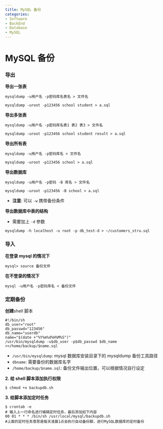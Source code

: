 ```yaml
---
title: MySQL 备份
categories:
- Software
- BackEnd
- Database
- MySQL
---
```

# MySQL 备份

### 导出

**导出一张表**

```mysql
mysqldump -u用户名 -p密码库名表名 > 文件名

mysqldump -uroot -p123456 school student > a.sql
```

**导出多张表**

```mysql
mysqldump -u用户名 -p密码库名表1 表2 表3 > 文件名

mysqldump -uroot -p123456 school student result > a.sql
```

**导出所有表**

```mysql
mysqldump -u用户名 -p密码库名 > 文件名

mysqldump -uroot -p123456 school > a.sql
```

**导出数据库**

```mysql
mysqldump -u用户名 -p密码 -B 库名 > 文件名

mysqldump -uroot -p123456 -B school > a.sql
```

- **注意**: 可以 `-w` 携带备份条件

**导出数据库中表的结构**

- 需要加上 `-d` 参数

```shell
mysqldump -h localhost -u root -p db_test-d > ~/customers_stru.sql
```

### 导入

**在登录 mysql 的情况下**

```mysql
mysql> source 备份文件
```

**在不登录的情况下**

```shell
mysql -u用户名 -p密码库名 < 备份文件
```

### 定期备份

**创建**shell 脚本

```shell
#!/bin/sh
db_user="root"
db_passwd="123456"
db_name="userdb"
name="$(date +"%Y%m%d%H%M%S")"
/usr/bin/mysqldump -u$db_user -p$db_passwd $db_name >>/home/backup/$name.sql
```

- `/usr/bin/mysqldump`: mysql 数据库安装目录下的 mysqldump 备份工具路径
- `dbname`: 需要备份的数据库名字
- `/home/backup/$name.sql`: 备份文件输出位置，可以根据情况自行设定

**2. 给 shell 脚本添加执行权限**

```shell
$ chmod +x backupdb.sh
```

**3. 给脚本添加定时任务**

```shell
$ crontab -e
# 输入上一行命名进行编辑定时任务，最后添加如下内容
00 01 * * * /bin/sh /usr/local/mysql/backupdb.sh
#上面的定时任务意思是每天凌晨1点会执行自动备份脚，进行MySQL数据库的定时备份
```

